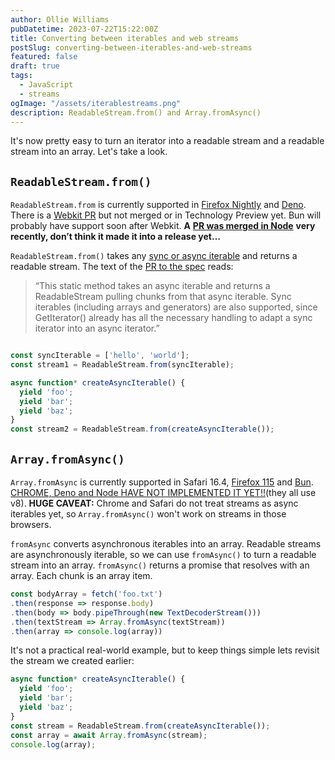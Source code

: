 ```yaml
---
author: Ollie Williams
pubDatetime: 2023-07-22T15:22:00Z
title: Converting between iterables and web streams
postSlug: converting-between-iterables-and-web-streams
featured: false
draft: true
tags:
  - JavaScript
  - streams
ogImage: "/assets/iterablestreams.png"
description: ReadableStream.from() and Array.fromAsync()
---
```

It's now pretty easy to turn an iterator into a readable stream and a readable stream into an array. Let's take a look.

## `ReadableStream.from()`

`ReadableStream.from` is currently supported in [Firefox Nightly](https://www.mozilla.org/en-US/firefox/117.0a1/releasenotes/?utm_source=firefox-browser&utm_medium=firefox-desktop&utm_campaign=about-dialog#:~:text=ReadableStream.from%20is%20now%20supported) and [Deno](https://github.com/denoland/deno/releases#:~:text=feat%3A-,ReadableStream.from,-(%2319446)). There is a [Webkit PR](https://github.com/WebKit/WebKit/pull/12454) but not merged or in Technology Preview yet. Bun will probably have support soon after Webkit.
**A** [**PR was merged in Node**](https://github.com/nodejs/node/commit/b361ad72ce65894a250fd0543b0e09d1a9a7edc5) **very recently, don’t think it made it into a release yet…**

`ReadableStream.from()` takes any [sync or async iterable](https://github.com/whatwg/streams/commit/8d7a0bf26eb2cc23e884ddbaac7c1da4b91cf2bc#:~:text=This%20static%20method%20takes%20an%20async%20iterable%20and%20returns%20a%20ReadableStream%20pulling%20chunks%20from%20that%20async%20iterable.%20Sync%20iterables%20(including%20arrays%20and%20generators)%20are%20also%20supported%2C%20since%20GetIterator()%20already%20has%20all%20the%20necessary%20handling%20to%20adapt%20a%20sync%20iterator%20into%20an%20async%20iterator.) and returns a readable stream. The text of the [PR to the spec](https://github.com/whatwg/streams/commit/8d7a0bf26eb2cc23e884ddbaac7c1da4b91cf2bc#:~:text=This%20static%20method%20takes%20an%20async%20iterable%20and%20returns%20a%20ReadableStream%20pulling%20chunks%20from%20that%20async%20iterable.%20Sync%20iterables%20(including%20arrays%20and%20generators)%20are%20also%20supported%2C%20since%20GetIterator()%20already%20has%20all%20the%20necessary%20handling%20to%20adapt%20a%20sync%20iterator%20into%20an%20async%20iterator.) reads:


> “This static method takes an async iterable and returns a ReadableStream pulling chunks from that async iterable. Sync iterables (including arrays and generators) are also supported, since GetIterator() already has all the necessary handling to adapt a sync iterator into an async iterator.”

```js

const syncIterable = ['hello', 'world'];
const stream1 = ReadableStream.from(syncIterable);

async function* createAsyncIterable() {
  yield 'foo';
  yield 'bar';
  yield 'baz';
}
const stream2 = ReadableStream.from(createAsyncIterable());
```

## `Array.fromAsync()`

`Array.fromAsync` is currently supported in Safari 16.4, [Firefox 115](https://developer.mozilla.org/en-US/docs/Mozilla/Firefox/Releases/115#javascript) and [Bun](https://bun.sh/blog/bun-v0.3.0#array-from-async). [CHROME, Deno and Node HAVE NOT IMPLEMENTED IT YET!!](https://bugs.chromium.org/p/v8/issues/detail?id=13321)(they all use v8). **HUGE CAVEAT:** Chrome and Safari do not treat streams as async iterables yet, so `Array.fromAsync()` won't work on streams in those browsers. 

`fromAsync` converts asynchronous iterables into an array. Readable streams are asynchronously iterable, so we can use `fromAsync()` to turn a readable stream into an array.
`fromAsync()` returns a promise that resolves with an array. Each chunk is an array item. 

```js
const bodyArray = fetch('foo.txt')
.then(response => response.body)
.then(body => body.pipeThrough(new TextDecoderStream()))
.then(textStream => Array.fromAsync(textStream))
.then(array => console.log(array))
```

It's not a practical real-world example, but to keep things simple lets revisit the stream we created earlier:

```js
async function* createAsyncIterable() {
  yield 'foo';
  yield 'bar';
  yield 'baz';
}
const stream = ReadableStream.from(createAsyncIterable());
const array = await Array.fromAsync(stream);
console.log(array);
```